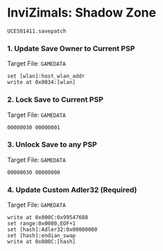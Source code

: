#  InviZimals: Shadow Zone 

`UCES01411.savepatch`

### 1. Update Save Owner to Current PSP

Target File: `GAMEDATA`

```
set [wlan]:host_wlan_addr
write at 0x0034:[wlan]
```

### 2. Lock Save to Current PSP

Target File: `GAMEDATA`

```
00000030 00000001
```

### 3. Unlock Save to any PSP

Target File: `GAMEDATA`

```
00000030 00000000
```

### 4. Update Custom Adler32 (Required)

Target File: `GAMEDATA`

```
write at 0x000C:0x99547688
set range:0x0000,EOF+1
set [hash]:Adler32:0x00000000
set [hash]:endian_swap
write at 0x000C:[hash]
```

